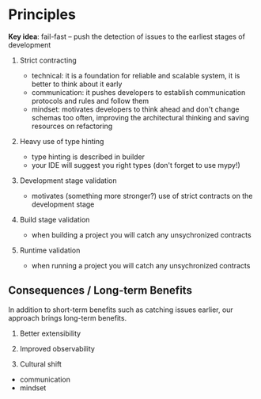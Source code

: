 # Principles

**Key idea**: fail-fast – push the detection of issues to the earliest stages of development

1. Strict contracting
	- technical: it is a foundation for reliable and scalable system, it is better to think about it early
	- communication: it pushes developers to establish communication protocols and rules and follow them
	- mindset: motivates developers to think ahead and don't change schemas too often, improving the architectural thinking and saving resources on refactoring

2. Heavy use of type hinting
	- type hinting is described in builder
	- your IDE will suggest you right types (don't forget to use mypy!)

3. Development stage validation
	- motivates (something more stronger?) use of strict contracts on the development stage

4. Build stage validation
	- when building a project you will catch any unsychronized contracts

5. Runtime validation
	- when running a project you will catch any unsychronized contracts

## Consequences / Long-term Benefits

In addition to short-term benefits such as catching issues earlier, our approach brings long-term benefits.

1. Better extensibility

2. Improved observability

3. Cultural shift
- communication
- mindset